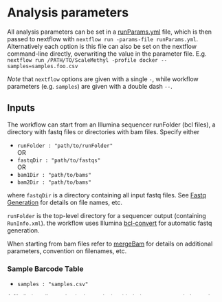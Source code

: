 # Analysis parameters

All analysis parameters can be set in a [runParams.yml](examples/runParams.yml) file, which is then passed to nextflow with `nextflow run -params-file runParams.yml`. 
Alternatively each option is this file can also be set on the nextflow command-line directly, overwriting the value in the parameter file. E.g.
`nextflow run /PATH/TO/ScaleMethyl -profile docker --samples=samples.foo.csv`

*Note* that `nextflow` options are given with a single `-`, while workflow parameters (e.g. `samples`) are given with a double dash `--`.


## Inputs
The workflow can start from an Illumina sequencer runFolder (bcl files), a directory with fastq files or directories with bam files. Specify either

* `runFolder : "path/to/runFolder"` <br>
OR
* `fastqDir : "path/to/fastqs"` <br>
OR
* `bam1Dir : "path/to/bams"`  
* `bam2Dir : "path/to/bams"`  

where `fastqDir` is a directory containing all input fastq files. See [Fastq Generation](fastqGeneration.md) for details on file names, etc.

`runFolder` is the top-level directory for a sequencer output (containing `RunInfo.xml`). the workflow uses Illumina [bcl-convert](https://support.illumina.com/sequencing/sequencing_software/bcl-convert.html) for automatic fastq generation.

When starting from bam files refer to [mergeBam](mergeBam.md) for details on additional parameters, convention on filenames, etc. 

### Sample Barcode Table
* `samples : "samples.csv"`

A [file](samplesCsv.md) listing all samples in the analysis with their names, sample barcodes and optional sample settings

### Reference genome
* `genome : "/genomes/grch38/genome.json"`

Path to a [genome.json](genomes.md) file that contains the location of all sequence and index files as well as other parameters for the reference genome to use. 

## Optional and Advanced parameters
See [nextflow.config](../nextflow.config) for a list of all available parameters. The file also includes nextflow system options (compute resource requirements, etc.).

#### Optional file outputs 
* `fastqOut` controls publishing fastq files from bcl-convert and bcParser barcode corrected sample demultiplexed fastqs to the output directory. If fastq files are not needed for custom analysis, disabling fastq output will save compute time and storage space. 
* `trimOut` controls publishing post barcode demultiplexed trimmed fastq files to the output directory in the `trim` folder. 
* Setting `bamOut` to false will suppress alignment (.bam file) output from bsbolt. Also setting `bamDedupOut` to false will suppress deduplicated bam file output from scDedup. If the user does not specifically need bam files for custom downstream analysis, disabling BAM output will save compute time and storage space.
* `bamMergeOut` controls publishing of merged bam files to the output directory when starting the workflow from bam files, see [mergeBam](mergeBam.md).
* `covOut` controls publishing methylation extraction files to the output `cov` directory with per-sample, per-context (CG/CH) files in bismark .cov format. These files contain columns for the `chr`, `pos`, `percent_methylated`, `methylated_count` and `unmethylated_count` columns.
* `allcOut` will produce per-barcode methylation call files for analysis by the [ALLCools](https://lhqing.github.io/ALLCools/intro.html) package, with columns `chr`, `pos`, `strand`, `context`, `mc`, `cov`, `methylated` as described [here](https://lhqing.github.io/ALLCools/start/input_files.html#columns-in-allc-file).
* `amethystOut` will create and publish HDF5 files to the output directory with per-cell per-context methylation calls for analysis with [Amethyst](https://github.com/lrylaarsdam/amethyst).

#### Cell calling 
The default cell thresholding algorithm used by the ScaleMethyl workflow imposes a one-dimensional threshold on the coordinate collapsed uniquely mapped reads per cell barcode.

Parameters:

* All cell-barcodes with over `minUniqCount` [1000] unique reads are considered as possible cells 
* The read-count of top cells, topCount, is estimated as the `topCellPercentile` [99] of read-counts of cell-barcodes above `minUniqCount` 
* The cell threshold is set a fixed `minCellRatio` [20] of the `topCount`; `topCount` / `minCellRatio` 

You can adjust `--minUniqCount`, `--topCellPercentile`, `--minCellRatio` in the runParams.yml. These can be overridden by providing the threshold column in the [samples.csv](samplesCsv.md).

#### Filter cells by percent unique reads per barcode
In the sample reports, you will find our plot of unique reads vs percent unique reads compared (compared to total reads per barcode) `report/<sample>/png/<sample>.complexityTotal.png`. To filter passing cells for a range in the percent unique reads (x-axis) in addition to the unique read threshold, provide these options in addition to cell calling options above:
* `--minUniqTotal` [1] minimum percent unique reads per barcode for cell calling. 
* `--maxUniqTotal` [100] maximum percent unique reads per barcode for cell calling.

#### Read QC
* `--chReadsThreshold` [10] Reads with greater than this percentage CH methylation will be discarded as failing bisulfite-conversion.

#### Rerunning report generation with a different threshold

This assumes that you have ran the workflow and would like to apply a different threshold than being called by the cell thresholding algorithm.

If you resume the run with a samples.csv that you have added the threshold to (by adding the threshold column to the samples csv), it will rerun the workflow from the beginning. However, these matrixes can be easily filtered for the passing cells if needed.

If you wish to rerun only the report with a more stringent threshold and can filter your matrices for downstream analysis, there is a reporting only entry point to the workflow. 

* `reportingOnly : true` option to only run reporting from a `previousOutDir` for a completed run. 
* `previousOutDir` would be the outDir of your original run. 
* `outDir` is your new outDir for the new reports. It is recommended that you do not use the same folder as the original run, as it will overwrite all original results. 
* `samples.csv` must be provided with the additional threshold column, see [samples.csv](samplesCsv.md) for details.


### Parallel execution
Analysis is by default executed highly parallel, controlled by the `splitFastq` parameter. If starting from runfolder, that controls whether library fastq files are split by i5 barcode in the `bcl-convert` step. Each of these fastq files are processed in parallel and demultiplexed into sample-specific fastqs files for each TN5 barcode by `bcParser`. This results in 288 sets of fastq files (`R1` & `R2`) which then go through alignment, deduplication and extraction in parallel. Split sub-samples are merged again at the end (methylation outputs, QC reports).

When starting from fastq files, the first workflow steps are parallelized per set of input fastq files, so it is important to have the data in multiple input fastq files for better performance; see [fastqGeneration](fastqGeneration.md)

Since single-cell methylation analysis is quite compute intensive, our recommendation is to keep `splitFastq` set to true. The caveat is that this configuration will launch a large number of compute jobs in parallel for each sample, so your infrastructure must be able to support that.

### Library Structure Definition
* `libStructure : "lib.json"`

The library structure JSON file defines 
* Barcode locations in paired-end reads Where in the reads cell-barcodes are found
* List of allowed barcode sequences for [Tn5](../references/tgmt.txt) barcodes, [i7](../references/i7.txt) and [i5](../references/i5.txt) PCR barcodes.
* Which parts of the reads represent genomic DNA and which should be masked (e.g. adapter sequences, randomer)

The default file, for our standard product configuration, is included in [lib.json](../references/lib.json).

Previous alpha kit configuration is available with `libStructure : "prev_pcr/lib.json"` in the runParams.yml.

